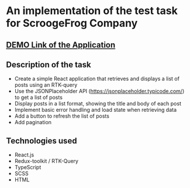 # An implementation of the test task for ScroogeFrog Company

## [DEMO Link of the Application](https://leonid-vegera.github.io/fetch-posts/)

## Description of the task

- Create a simple React application that retrieves and displays a list of posts using an RTK-query
- Use the JSONPlaceholder API (https://jsonplaceholder.typicode.com/) to get a list of posts
- Display posts in a list format, showing the title and body of each post
- Implement basic error handling and load state when retrieving data
- Add a button to refresh the list of posts
- Add pagination


## Technologies used
- React.js
- Redux-toolkit / RTK-Query
- TypeScript
- SCSS
- HTML
